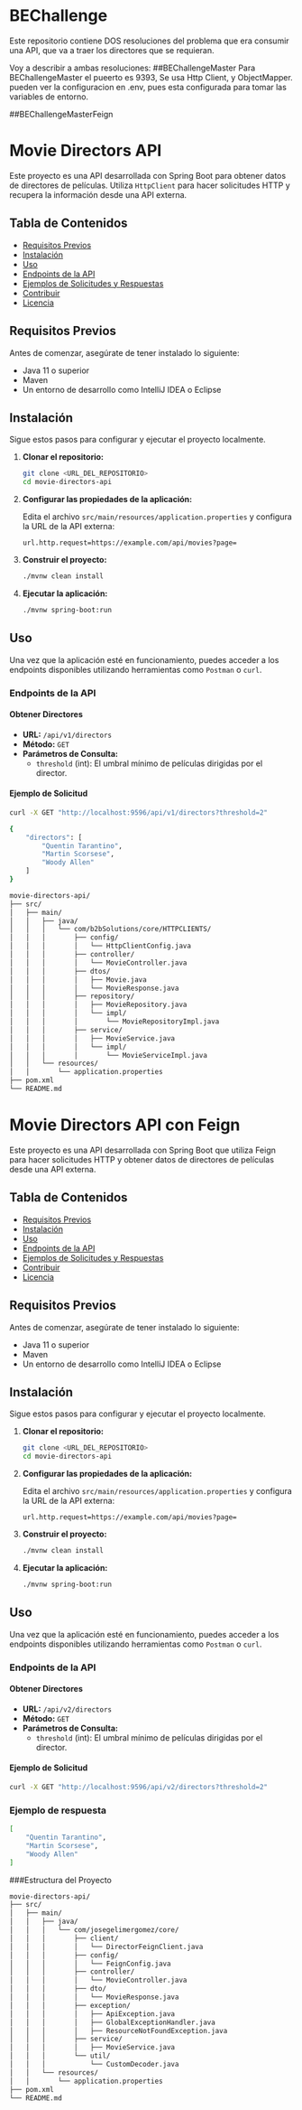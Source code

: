 # BEChallenge

Este repositorio contiene DOS resoluciones del problema que era consumir una API, que va a traer los directores que se requieran.

Voy a describir a ambas resoluciones:
##BEChallengeMaster
Para BEChallengeMaster el pueerto es 9393,
Se usa Http Client, y ObjectMapper. pueden ver la configuracion en .env, pues esta configurada para tomar las variables de entorno.

##BEChallengeMasterFeign
# Movie Directors API

Este proyecto es una API desarrollada con Spring Boot para obtener datos de directores de películas. Utiliza `HttpClient` para hacer solicitudes HTTP y recupera la información desde una API externa.

## Tabla de Contenidos

- [Requisitos Previos](#requisitos-previos)
- [Instalación](#instalación)
- [Uso](#uso)
- [Endpoints de la API](#endpoints-de-la-api)
- [Ejemplos de Solicitudes y Respuestas](#ejemplos-de-solicitudes-y-respuestas)
- [Contribuir](#contribuir)
- [Licencia](#licencia)

## Requisitos Previos

Antes de comenzar, asegúrate de tener instalado lo siguiente:

- Java 11 o superior
- Maven
- Un entorno de desarrollo como IntelliJ IDEA o Eclipse

## Instalación

Sigue estos pasos para configurar y ejecutar el proyecto localmente.

1. **Clonar el repositorio:**

    ```sh
    git clone <URL_DEL_REPOSITORIO>
    cd movie-directors-api
    ```

2. **Configurar las propiedades de la aplicación:**

    Edita el archivo `src/main/resources/application.properties` y configura la URL de la API externa:

    ```properties
    url.http.request=https://example.com/api/movies?page=
    ```

3. **Construir el proyecto:**

    ```sh
    ./mvnw clean install
    ```

4. **Ejecutar la aplicación:**

    ```sh
    ./mvnw spring-boot:run
    ```

## Uso

Una vez que la aplicación esté en funcionamiento, puedes acceder a los endpoints disponibles utilizando herramientas como `Postman` o `curl`.

### Endpoints de la API

#### Obtener Directores

- **URL:** `/api/v1/directors`
- **Método:** `GET`
- **Parámetros de Consulta:**
  - `threshold` (int): El umbral mínimo de películas dirigidas por el director.

#### Ejemplo de Solicitud

```sh
curl -X GET "http://localhost:9596/api/v1/directors?threshold=2"

{
    "directors": [
        "Quentin Tarantino",
        "Martin Scorsese",
        "Woody Allen"
    ]
}

movie-directors-api/
├── src/
│   ├── main/
│   │   ├── java/
│   │   │   └── com/b2bSolutions/core/HTTPCLIENTS/
│   │   │       ├── config/
│   │   │       │   └── HttpClientConfig.java
│   │   │       ├── controller/
│   │   │       │   └── MovieController.java
│   │   │       ├── dtos/
│   │   │       │   ├── Movie.java
│   │   │       │   └── MovieResponse.java
│   │   │       ├── repository/
│   │   │       │   ├── MovieRepository.java
│   │   │       │   └── impl/
│   │   │       │       └── MovieRepositoryImpl.java
│   │   │       ├── service/
│   │   │       │   ├── MovieService.java
│   │   │       │   └── impl/
│   │   │       │       └── MovieServiceImpl.java
│   │   └── resources/
│   │       └── application.properties
├── pom.xml
└── README.md
```
# Movie Directors API con Feign

Este proyecto es una API desarrollada con Spring Boot que utiliza Feign para hacer solicitudes HTTP y obtener datos de directores de películas desde una API externa.

## Tabla de Contenidos

- [Requisitos Previos](#requisitos-previos)
- [Instalación](#instalación)
- [Uso](#uso)
- [Endpoints de la API](#endpoints-de-la-api)
- [Ejemplos de Solicitudes y Respuestas](#ejemplos-de-solicitudes-y-respuestas)
- [Contribuir](#contribuir)
- [Licencia](#licencia)

## Requisitos Previos

Antes de comenzar, asegúrate de tener instalado lo siguiente:

- Java 11 o superior
- Maven
- Un entorno de desarrollo como IntelliJ IDEA o Eclipse

## Instalación

Sigue estos pasos para configurar y ejecutar el proyecto localmente.

1. **Clonar el repositorio:**

    ```sh
    git clone <URL_DEL_REPOSITORIO>
    cd movie-directors-api
    ```

2. **Configurar las propiedades de la aplicación:**

    Edita el archivo `src/main/resources/application.properties` y configura la URL de la API externa:

    ```properties
    url.http.request=https://example.com/api/movies?page=
    ```

3. **Construir el proyecto:**

    ```sh
    ./mvnw clean install
    ```

4. **Ejecutar la aplicación:**

    ```sh
    ./mvnw spring-boot:run
    ```

## Uso

Una vez que la aplicación esté en funcionamiento, puedes acceder a los endpoints disponibles utilizando herramientas como `Postman` o `curl`.

### Endpoints de la API

#### Obtener Directores

- **URL:** `/api/v2/directors`
- **Método:** `GET`
- **Parámetros de Consulta:**
  - `threshold` (int): El umbral mínimo de películas dirigidas por el director.

#### Ejemplo de Solicitud

```sh
curl -X GET "http://localhost:9596/api/v2/directors?threshold=2"
```
### Ejemplo de respuesta
```sh
[
    "Quentin Tarantino",
    "Martin Scorsese",
    "Woody Allen"
]
```
###Estructura del Proyecto
```sh
movie-directors-api/
├── src/
│   ├── main/
│   │   ├── java/
│   │   │   └── com/josegelimergomez/core/
│   │   │       ├── client/
│   │   │       │   └── DirectorFeignClient.java
│   │   │       ├── config/
│   │   │       │   └── FeignConfig.java
│   │   │       ├── controller/
│   │   │       │   └── MovieController.java
│   │   │       ├── dto/
│   │   │       │   └── MovieResponse.java
│   │   │       ├── exception/
│   │   │       │   ├── ApiException.java
│   │   │       │   ├── GlobalExceptionHandler.java
│   │   │       │   ├── ResourceNotFoundException.java
│   │   │       ├── service/
│   │   │       │   ├── MovieService.java
│   │   │       └── util/
│   │   │           └── CustomDecoder.java
│   │   └── resources/
│   │       └── application.properties
├── pom.xml
└── README.md
```
